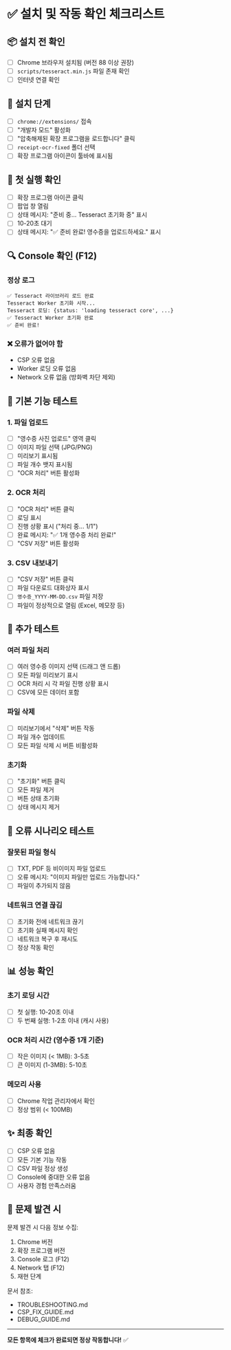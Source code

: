 # ✅ 설치 및 작동 확인 체크리스트

## 📦 설치 전 확인

- [ ] Chrome 브라우저 설치됨 (버전 88 이상 권장)
- [ ] `scripts/tesseract.min.js` 파일 존재 확인
- [ ] 인터넷 연결 확인

## 🔧 설치 단계

- [ ] `chrome://extensions/` 접속
- [ ] "개발자 모드" 활성화
- [ ] "압축해제된 확장 프로그램을 로드합니다" 클릭
- [ ] `receipt-ocr-fixed` 폴더 선택
- [ ] 확장 프로그램 아이콘이 툴바에 표시됨

## 🚀 첫 실행 확인

- [ ] 확장 프로그램 아이콘 클릭
- [ ] 팝업 창 열림
- [ ] 상태 메시지: "준비 중... Tesseract 초기화 중" 표시
- [ ] 10-20초 대기
- [ ] 상태 메시지: "✅ 준비 완료! 영수증을 업로드하세요." 표시

## 🔍 Console 확인 (F12)

### 정상 로그
```
✅ Tesseract 라이브러리 로드 완료
Tesseract Worker 초기화 시작...
Tesseract 로딩: {status: 'loading tesseract core', ...}
✅ Tesseract Worker 초기화 완료
✅ 준비 완료!
```

### ❌ 오류가 없어야 함
- CSP 오류 없음
- Worker 로딩 오류 없음
- Network 오류 없음 (방화벽 차단 제외)

## 📸 기본 기능 테스트

### 1. 파일 업로드
- [ ] "영수증 사진 업로드" 영역 클릭
- [ ] 이미지 파일 선택 (JPG/PNG)
- [ ] 미리보기 표시됨
- [ ] 파일 개수 뱃지 표시됨
- [ ] "OCR 처리" 버튼 활성화

### 2. OCR 처리
- [ ] "OCR 처리" 버튼 클릭
- [ ] 로딩 표시
- [ ] 진행 상황 표시 ("처리 중... 1/1")
- [ ] 완료 메시지: "✅ 1개 영수증 처리 완료!"
- [ ] "CSV 저장" 버튼 활성화

### 3. CSV 내보내기
- [ ] "CSV 저장" 버튼 클릭
- [ ] 파일 다운로드 대화상자 표시
- [ ] `영수증_YYYY-MM-DD.csv` 파일 저장
- [ ] 파일이 정상적으로 열림 (Excel, 메모장 등)

## 🔄 추가 테스트

### 여러 파일 처리
- [ ] 여러 영수증 이미지 선택 (드래그 앤 드롭)
- [ ] 모든 파일 미리보기 표시
- [ ] OCR 처리 시 각 파일 진행 상황 표시
- [ ] CSV에 모든 데이터 포함

### 파일 삭제
- [ ] 미리보기에서 "삭제" 버튼 작동
- [ ] 파일 개수 업데이트
- [ ] 모든 파일 삭제 시 버튼 비활성화

### 초기화
- [ ] "초기화" 버튼 클릭
- [ ] 모든 파일 제거
- [ ] 버튼 상태 초기화
- [ ] 상태 메시지 제거

## 🐛 오류 시나리오 테스트

### 잘못된 파일 형식
- [ ] TXT, PDF 등 비이미지 파일 업로드
- [ ] 오류 메시지: "이미지 파일만 업로드 가능합니다."
- [ ] 파일이 추가되지 않음

### 네트워크 연결 끊김
- [ ] 초기화 전에 네트워크 끊기
- [ ] 초기화 실패 메시지 확인
- [ ] 네트워크 복구 후 재시도
- [ ] 정상 작동 확인

## 📊 성능 확인

### 초기 로딩 시간
- [ ] 첫 실행: 10-20초 이내
- [ ] 두 번째 실행: 1-2초 이내 (캐시 사용)

### OCR 처리 시간 (영수증 1개 기준)
- [ ] 작은 이미지 (< 1MB): 3-5초
- [ ] 큰 이미지 (1-3MB): 5-10초

### 메모리 사용
- [ ] Chrome 작업 관리자에서 확인
- [ ] 정상 범위 (< 100MB)

## ✨ 최종 확인

- [ ] CSP 오류 없음
- [ ] 모든 기본 기능 작동
- [ ] CSV 파일 정상 생성
- [ ] Console에 중대한 오류 없음
- [ ] 사용자 경험 만족스러움

## 📝 문제 발견 시

문제 발견 시 다음 정보 수집:
1. Chrome 버전
2. 확장 프로그램 버전
3. Console 로그 (F12)
4. Network 탭 (F12)
5. 재현 단계

문서 참조:
- TROUBLESHOOTING.md
- CSP_FIX_GUIDE.md
- DEBUG_GUIDE.md

---

**모든 항목에 체크가 완료되면 정상 작동합니다!** ✅
